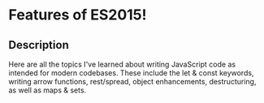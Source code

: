 # Features of ES2015!

## Description 

Here are all the topics I've learned about writing JavaScript code as intended for modern codebases. These include the let & const keywords, writing arrow functions, rest/spread, object enhancements, destructuring, as well as maps & sets.
